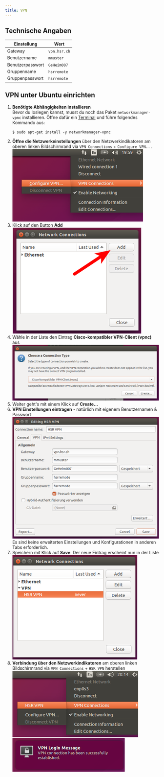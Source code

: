 ```yaml
---
title: VPN
---
```

## Technische Angaben

Einstellung | Wert
----------- | ----
Gateway | ```vpn.hsr.ch```
Benutzername | ```mmuster```
Benutzerpasswort | ```GeHeim007```
Gruppenname | ```hsrremote```
Gruppenpasswort | ```hsrremote```


## VPN unter Ubuntu einrichten

1. **Benötigte Abhängigkeiten installieren**<br>
   Bevor du loslegen kannst, musst du noch das Paket ``networkmanager-vpnc`` installieren.
   Öffne dafür ein [Terminal](https://wiki.ubuntuusers.de/Terminal/) und führe folgendes Kommando aus:<br>
   ```
   $ sudo apt-get install -y networkmanager-vpnc
   ```
2. **Öffne die Netzwerkeinstellungen** über den Netzwerkindikatoren am oberen linken Bildschirmrand via ```VPN Connections``` + ```Configure VPN...```<br>
   ![Netzwerkeinstellungen über den Netzwerkindikatoren öffnen](/assets/hsr/vpn/vpn_networkmanager_1.png)
3. Klick auf den Button **Add**<br>
  ![Klick auf den Button Add](/assets/hsr/vpn/vpn_networkmanager_2.png)
4. Wähle in der Liste den Eintrag **Cisco-kompatibler VPN-Client (vpnc)** aus<br>
  ![Cisco-kompatibler VPN-Client auswählen](/assets/hsr/vpn/vpn_networkmanager_3.png)
5. Weiter geht's mit einem Klick auf **Create...**
6. **VPN Einstellungen eintragen** - natürlich mit eigenem Benutzernamen & Passwort<br>
  ![VPN Einstellungen](/assets/hsr/vpn/vpn_networkmanager_4.png)<br>
  Es sind keine erweiterten Einstellungen und Konfigurationen in anderen Tabs erforderlich.
7. Speichern mit Klick auf **Save**. Der neue Eintrag erscheint nun in der Liste<br>
  ![HSR-VPN in der Liste der VPNs](/assets/hsr/vpn/vpn_networkmanager_5.png)
8. **Verbindung über den Netzwerkindikatoren** am oberen linken Bildschirmrand via ```VPN Connections``` + ```HSR VPN``` herstellen<br>
  ![Verbindung über den Netzwerkindikatoren herstellen](/assets/hsr/vpn/vpn_networkmanager_6.png)<br>
  ![Verbindung wurde erfolgreich hergestellt!](/assets/hsr/vpn/vpn_networkmanager_7.png)
